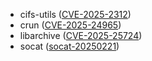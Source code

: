 - cifs-utils ([CVE-2025-2312](https://nvd.nist.gov/vuln/detail/CVE-2025-2312))
- crun ([CVE-2025-24965](https://nvd.nist.gov/vuln/detail/CVE-2025-24965))
- libarchive ([CVE-2025-25724](https://nvd.nist.gov/vuln/detail/CVE-2025-25724))
- socat ([socat-20250221](https://repo.or.cz/socat.git/blob/refs/tags/tag-1.8.0.3:/CHANGES#l4))
